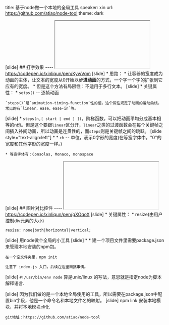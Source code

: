title: 基于node做一个本地的全局工具
speaker: xin
url: https://github.com/atiao/node-tool
theme: dark

[slide]
	## 打字效果
	----
	<iframe data-src="https://codepen.io/xinliqun/full/KywVqm" src="about:blank;"></iframe>
	https://codepen.io/xinliqun/pen/KywVqm
[slide]
	* 思路：
	* 让容器的宽度成为动画的主体，让文本的宽度从0开始以**步进动画**的方式，一个字一个字的扩张到它应有的宽度。
	* 但是这个方法有局限性：不适用于多行文本。
[slide]
	* 关键属性：
	* `setps()` -- 逐帧动画

	`steps()`是`animation-timing-function`性的值，这个属性规定了动画的运动曲线，常见的有`linear，ease，ease-in`等。	 
[slide]
	* `steps(n,[ start | end ] ])`，阶梯函数，可以把动画平均分成基本相等的n份。但是这个要跟`linear`区分开，`linear`之类的过渡函数会在每个关键帧之间插入补间动画，所以动画是连贯性的，而`steps`则是关键帧之间的跳跃。
[slide style="text-align:left"]
	*
	* `ch` -- 单位，表示0字形的宽度(在等宽字体中，"0"的宽度和其他字形的宽度一样。)

	* 等宽字体有：Consolas, Monaco, monospace
[slide]
	## 图片对比控件
	----
	<iframe data-src="https://codepen.io/xinliqun/full/gXOqoX" src="about:blank;"></iframe>
	https://codepen.io/xinliqun/pen/gXOqoX
[slide]
	* 关键属性：
	* resize(由用户控制div元素的大小)

	resize: none|both|horizontal|vertical;

[slide]
	用node做个全局的小工具
[slide]
	*
	* 建一个项目文件里需要package.json来管理本地安装的npm包。

	在一个空文件夹里，npm init

	注意下 index.js 入口，后续在这里面搞事情。

[slide]
	`#!/usr/bin/env node` 算是unix/linux 的写法，意思就是指定node为脚本解释语言.

[slide]
	因为我们做的是一个本地全局使用的工具，所以需要在package.json中配置bin字段，他是一个命令名和本地文件名的映射。
[slide]
	npm link 安装本地模块，并将本地模块cli化

	git地址：https://github.com/atiao/node-tool